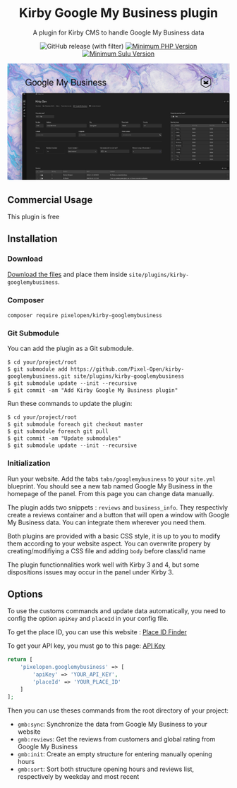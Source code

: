 <h1 align="center">
Kirby Google My Business plugin
</h1>
<div align="center">
A plugin for Kirby CMS to handle Google My Business data

![GitHub release (with filter)](https://img.shields.io/github/v/release/Pixel-Open/kirby-googlemybusiness)
[![Minimum PHP Version](https://img.shields.io/badge/php-%3E%3D%208.2-green)](https://php.net/)
[![Minimum Sulu Version](https://img.shields.io/badge/kirby-%3E%3D%204.0-green)](https://getkirby.com/)
</div>

![](screenshot.png)




## Commercial Usage

This plugin is free

## Installation

### Download

[Download the files](https://github.com/Pixel-Open/kirby-googlemybusiness/releases) and place them inside `site/plugins/kirby-googlemybusiness`.

### Composer

```
composer require pixelopen/kirby-googlemybusiness
```

### Git Submodule

You can add the plugin as a Git submodule.

    $ cd your/project/root
    $ git submodule add https://github.com/Pixel-Open/kirby-googlemybusiness.git site/plugins/kirby-googlemybusiness
    $ git submodule update --init --recursive
    $ git commit -am "Add Kirby Google My Business plugin"

Run these commands to update the plugin:

    $ cd your/project/root
    $ git submodule foreach git checkout master
    $ git submodule foreach git pull
    $ git commit -am "Update submodules"
    $ git submodule update --init --recursive

### Initialization

Run your website.
Add the tabs `tabs/googlemybusiness` to your `site.yml` blueprint.
You should see a new tab named Google My Business in the homepage of the panel.
From this page you can change data manually.

The plugin adds two snippets : `reviews` and `business_info`.
They respectivly create a reviews container and a button that will open a window with Google My Business data.
You can integrate them wherever you need them.

Both plugins are provided with a basic CSS style, it is up to you to modify them according to your website aspect.
You can overwrite propery by creating/modifiying a CSS file and adding `body` before class/id name

The plugin functionnalities work well with Kirby 3 and 4, but some dispositions issues may occur in the panel under Kirby 3.

## Options

To use the customs commands and update data automatically, you need to config the option `apiKey` and `placeId` in your config file.

To get the place ID, you can use this website : [Place ID Finder](https://developers.google.com/maps/documentation/javascript/examples/places-placeid-finder)

To get your API key, you must go to this page: [API Key](https://console.cloud.google.com/projectselector2/google/maps-apis/credentials)

```php
return [
    'pixelopen.googlemybusiness' => [
        'apiKey' => 'YOUR_API_KEY',
        'placeId' => 'YOUR_PLACE_ID'
    ]
];
```

Then you can use theses commands from the root directory of your project:
* ```gmb:sync```: Synchronize the data from Google My Business to your website
* ```gmb:reviews```: Get the reviews from customers and global rating from Google My Business
* ```gmb:init```: Create an empty structure for entering manually opening hours
* ```gmb:sort```: Sort both structure opening hours and reviews list, respectively by weekday and most recent
